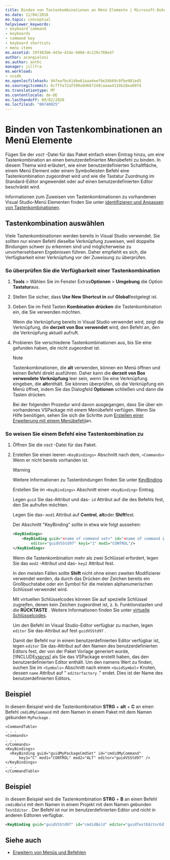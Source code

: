 ```yaml
---
title: Binden von Tastenkombinationen an Menü Elemente | Microsoft-Dokumentation
ms.date: 11/04/2016
ms.topic: conceptual
helpviewer_keywords:
- keyboard command
- keyboards
- command key
- keyboard shortcuts
- menu items
ms.assetid: 19f483b6-4d3e-424e-9d68-dc129c788e47
author: acangialosi
ms.author: anthc
manager: jillfra
ms.workload:
- vssdk
ms.openlocfilehash: 94feafbc614be61aaa4eef9e26669c0fbe901ed5
ms.sourcegitcommit: 6cfffa72af599a9d667249caaaa411bb28ea69fd
ms.translationtype: MT
ms.contentlocale: de-DE
ms.lasthandoff: 09/02/2020
ms.locfileid: "80740025"
---
```

# <a name="bind-keyboard-shortcuts-to-menu-items"></a>Binden von Tastenkombinationen an Menü Elemente
Fügen Sie der *vsct* -Datei für das Paket einfach einen Eintrag hinzu, um eine Tastenkombination an einen benutzerdefinierten Menübefehl zu binden. In diesem Thema wird erläutert, wie einer benutzerdefinierten Schaltfläche, einem Menü Element oder einem Symbolleisten Befehl eine Tastenkombination zugeordnet wird und wie die Tastatur Zuordnung im Standard-Editor angewendet oder auf einen benutzerdefinierten Editor beschränkt wird.

 Informationen zum Zuweisen von Tastenkombinationen zu vorhandenen Visual Studio-Menü Elementen finden Sie unter [identifizieren und Anpassen von Tastenkombinationen](../ide/identifying-and-customizing-keyboard-shortcuts-in-visual-studio.md).

## <a name="choose-a-key-combination"></a>Tastenkombination auswählen
 Viele Tastenkombinationen werden bereits in Visual Studio verwendet. Sie sollten nur einem Befehl dieselbe Verknüpfung zuweisen, weil doppelte Bindungen schwer zu erkennen sind und möglicherweise zu unvorhersehbaren Ergebnissen führen. Daher empfiehlt es sich, die Verfügbarkeit einer Verknüpfung vor der Zuweisung zu überprüfen.

### <a name="to-verify-the-availability-of-a-keyboard-shortcut"></a>So überprüfen Sie die Verfügbarkeit einer Tastenkombination

1. **Tools**  >  Wählen Sie im Fenster Extras**Optionen**  >  **Umgebung** die Option **Tastatur**aus.

2. Stellen Sie sicher, dass **Use New Shortcut in** auf **Global**festgelegt ist.

3. Geben Sie im Feld Tasten **Kombination drücken** die Tastenkombination ein, die Sie verwenden möchten.

    Wenn die Verknüpfung bereits in Visual Studio verwendet wird, zeigt die Verknüpfung, die **derzeit von Box verwendet** wird, den Befehl an, den die Verknüpfung aktuell aufruft.

4. Probieren Sie verschiedene Tastenkombinationen aus, bis Sie eine gefunden haben, die nicht zugeordnet ist.

   > [!NOTE]
   > Tastenkombinationen, die **alt** verwenden, können ein Menü öffnen und keinen Befehl direkt ausführen. Daher kann die **derzeit von Box verwendete Verknüpfung** leer sein, wenn Sie eine Verknüpfung eingeben, die **alt**enthält. Sie können überprüfen, ob die Verknüpfung ein Menü öffnet, indem Sie das Dialogfeld **Optionen** schließen und dann die Tasten drücken.

   Bei der folgenden Prozedur wird davon ausgegangen, dass Sie über ein vorhandenes VSPackage mit einem Menübefehl verfügen. Wenn Sie Hilfe benötigen, sehen Sie sich die Schritte zum [Erstellen einer Erweiterung mit einem Menübefehl](../extensibility/creating-an-extension-with-a-menu-command.md)an.

### <a name="to-assign-a-keyboard-shortcut-to-a-command"></a>So weisen Sie einem Befehl eine Tastenkombination zu

1. Öffnen Sie die *vsct* -Datei für das Paket.

2. Erstellen Sie einen leeren `<KeyBindings>` Abschnitt nach dem, `<Commands>` Wenn er nicht bereits vorhanden ist.

   > [!WARNING]
   > Weitere Informationen zu Tastenbindungen finden Sie unter [KeyBinding](../extensibility/keybinding-element.md).

    Erstellen Sie im `<KeyBindings>` Abschnitt einen `<KeyBinding>` Eintrag.

    Legen `guid`  Sie das-Attribut und das-  `id` Attribut auf die des Befehls fest, den Sie aufrufen möchten.

    Legen Sie das- `mod1` Attribut auf **Control**, **alt**oder **Shift**fest.

    Der Abschnitt "KeyBinding" sollte in etwa wie folgt aussehen:

   ```xml
   <KeyBindings>
       <KeyBinding guid="<name of command set>" id="<name of command id>"
           editor="guidVSStd97" key1="1" mod1="CONTROL"/>
   </KeyBindings>

   ```

   Wenn die Tastenkombination mehr als zwei Schlüssel erfordert, legen Sie das `mod2` -Attribut und das- `key2` Attribut fest.

   In den meisten Fällen sollte **Shift** nicht ohne einen zweiten Modifizierer verwendet werden, da durch das Drücken der Zeichen bereits ein Großbuchstabe oder ein Symbol für die meisten alphanumerischen Schlüssel verwendet wird.

   Mit virtuellen Schlüsselcodes können Sie auf spezielle Schlüssel zugreifen, denen kein Zeichen zugeordnet ist, z. b. Funktionstasten und die **RÜCKTASTE** . Weitere Informationen finden Sie unter [virtuelle Schlüsselcodes](/windows/desktop/inputdev/virtual-key-codes).

   Um den Befehl im Visual Studio-Editor verfügbar zu machen, legen `editor` Sie das-Attribut auf fest `guidVSStd97` .

   Damit der Befehl nur in einem benutzerdefinierten Editor verfügbar ist, legen `editor` Sie das-Attribut auf den Namen des benutzerdefinierten Editors fest, der von der Paket Vorlage generiert wurde, [!INCLUDE[vsprvs](../code-quality/includes/vsprvs_md.md)] als Sie das VSPackage erstellt haben, das den benutzerdefinierten Editor enthält. Um den namens Wert zu finden, suchen Sie im `<Symbols>` Abschnitt nach einem `<GuidSymbol>` Knoten, dessen `name` Attribut auf " `editorfactory` ." endet. Dies ist der Name des benutzerdefinierten Editors.

## <a name="example"></a>Beispiel
 In diesem Beispiel wird die Tastenkombination **STRG** + **alt** + **C** an einen Befehl `cmdidMyCommand` mit dem Namen in einem Paket mit dem Namen gebunden `MyPackage` .

```
<CommandTable>
. . .
<Commands>
. . .
</Commands>
<KeyBindings>
  <KeyBinding guid="guidMyPackageCmdSet" id="cmdidMyCommand"
      key1="C" mod1="CONTROL" mod2="ALT" editor="guidVSStd97" />
</KeyBindings>
. . .
</CommandTable>
```

## <a name="example"></a>Beispiel
 In diesem Beispiel wird die Tastenkombination **STRG** + **B** an einen Befehl `cmdidBold` mit dem Namen in einem Projekt mit dem Namen gebunden `TestEditor` . Der Befehl ist nur im benutzerdefinierten Editor und nicht in anderen Editoren verfügbar.

```xml
<KeyBinding guid="guidVSStd97" id="cmdidBold" editor="guidTestEditorEditorFactory" key1="B" mod1="Control" />
```

## <a name="see-also"></a>Siehe auch
- [Erweitern von Menüs und Befehlen](../extensibility/extending-menus-and-commands.md)
